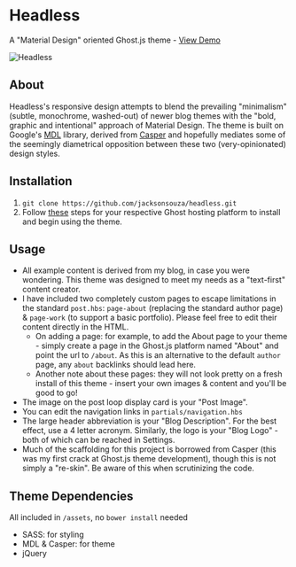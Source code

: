 # Headless
A "Material Design" oriented Ghost.js theme - [View Demo](http://headfullofnothing.com/)

![Headless](https://cloud.githubusercontent.com/assets/3741213/9129710/12e28ed2-3c90-11e5-9794-993b122128c1.png)

## About

Headless's responsive design attempts to blend the prevailing "minimalism" (subtle, monochrome, washed-out) of newer blog themes with the "bold, graphic and intentional" approach of Material Design. The theme is built on Google's [MDL](http://www.getmdl.io/) library, derived from [Casper](https://github.com/TryGhost/Casper) and hopefully mediates some of the seemingly diametrical opposition between these two (very-opinionated) design styles.

## Installation

1. `git clone https://github.com/jacksonsouza/headless.git`
2. Follow [these](https://www.ghostforbeginners.com/how-to-upload-a-theme/) steps for your respective Ghost hosting platform to install and begin using the theme.

## Usage

+ All example content is derived from my blog, in case you were wondering. This theme was designed to meet my needs as a "text-first" content creator.
+ I have included two completely custom pages to escape limitations in the standard `post.hbs`: `page-about` (replacing the standard author page) & `page-work` (to support a basic portfolio). Please feel free to edit their content directly in the HTML.
  + On adding a page: for example, to add the About page to your theme - simply create a page in the Ghost.js platform named "About" and point the url to `/about`. As this is an alternative to the default `author` page, any `about` backlinks should lead here. 
  + Another note about these pages: they will not look pretty on a fresh install of this theme - insert your own images & content and you'll be good to go!
+ The image on the post loop display card is your "Post Image".
+ You can edit the navigation links in `partials/navigation.hbs`
+ The large header abbreviation is your "Blog Description". For the best effect, use a 4 letter acronym. Similarly, the logo is your "Blog Logo" - both of which can be reached in Settings.
+ Much of the scaffolding for this project is borrowed from Casper (this was my first crack at Ghost.js theme development), though this is not simply a "re-skin". Be aware of this when scrutinizing the code.


## Theme Dependencies

All included in `/assets`, no `bower install` needed

+ SASS: for styling
+ MDL & Casper: for theme
+ jQuery
